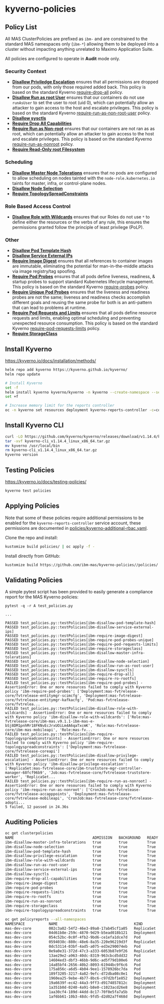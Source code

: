 kyverno-policies
===============================================================================

Policy List
-------------------------------------------------------------------------------
All MAS ClusterPolicies are prefixed as `ibm-` and are constrained to the standard MAS namespaces only (`ibm-*`) allowing them to be deployed into a cluster without impacting anything unrelated to Maximo Application Suite.

All policies are configured to operate in **Audit** mode only.

### Security Context
- **[Disallow Priviledge Escalation](policies/security-context/disallow-priviledge-escalation/disallow-priviledge-escalation.yaml)** ensures that all permissions are dropped from our pods, with only those required added back.  This policy is based on the standard Kyverno [require-drop-all](https://github.com/kyverno/policies/tree/main/best-practices/require-drop-all) policy.
- **[Disallow Run as root User](policies/security-context/disallow-run-as-root-user/disallow-run-as-root-user.yaml)** ensures that our containers do not use `runAsUser` to set the user to root (uid 0), which can potentially allow an attacker to gain access to the host and escalate privileges.  This policy is based on the standard Kyverno [require-run-as-non-root-user](https://github.com/kyverno/policies/tree/main/pod-security/restricted/require-run-as-non-root-user) policy.
- **[Disallow sysctls](policies/security-context/disallow-sysctls/disallow-sysctls.yaml)**
- **[Require Drop All Capabilities](policies/security-context/require-drop-all-capabilities/require-drop-all-capabilities.yaml)**
- **[Require Run as Non-root](policies/security-context/require-run-as-nonroot/require-run-as-nonroot.yaml)** ensures that our containers are not ran as as root, which can potentially allow an attacker to gain access to the host and escalate privileges.  This policy is based on the standard Kyverno [require-run-as-nonroot](https://github.com/kyverno/policies/tree/main/pod-security/restricted/require-run-as-nonroot) policy.
- **[Require Read-Only root Filesystem](policies/security-context/require-ro-rootfs/require-ro-rootfs.yaml)**

### Scheduling
- **[Disallow Master Node Tolerations](policies/scheduling/disallow-master-infra-tolerations/disallow-master-infra-tolerations.yaml)** ensures that no pods are configured to allow scheduling on nodes tainted with the `node-role.kubernetes.io` taints for  master, infra, or control-plane nodes.
- **[Disallow Node Selection](policies/scheduling/disallow-node-selection/disallow-node-selection.yaml)**
- **[Require TopologySpreadConstraints](policies/scheduling/require-topologyspreadconstraints/require-topologyspreadconstraints.yaml)**

### Role Based Access Control
- **[Disallow Role with Wildcards](policies/rbac/disallow-role-with-wildcards/disallow-role-with-wildcards.yaml)** ensures that our Roles do not use `*` to define either the resources or the verbs of any rule, this ensures the permissions granted follow the principle of least privilege (PoLP).

### Other
- **[Disallow Pod Template Hash](policies/other/disallow-pod-template-hash/disallow-pod-template-hash.yaml)**
- **[Disallow Service External IPs](policies/other/disallow-service-external-ips/disallow-service-external-ips.yaml)**
- **[Require Image Digest](policies/other/require-image-digest/require-image-digest.yaml)** ensures that all references to container images are immutable, eliminating the potential for man-in-the-middle attacks via image registry/tag spoofing.
- **[Require Pod Probes](policies/other/require-pod-probes/require-pod-probes.yaml)** ensures that all pods define liveness, readiness, & startup probes to support standard Kubernetes lifecycle management.  This policy is based on the standard Kyverno [require-probes](https://github.com/kyverno/policies/tree/main/best-practices/require-probes) policy.
- **[Require Unique Pod Probes](policies/other/require-pod-probes-unique/require-pod-probes-unique.yaml)** ensures that the liveness and readiness probes are not the same; liveness and readiness checks accomplish different goals and reusing the same probe for both is an anti-pattern that can lead to problems at runtime.
- **[Require Pod Requests and Limits](policies/other/require-pod-requests-limits/require-pod-requests-limits.yaml)** ensures that all pods define resource requests and limits, enabling optimal scheduling and preventing unexpected resource consumption.  This policy is based on the standard Kyverno [require-pod-requests-limits](https://github.com/kyverno/policies/tree/main/best-practices/require-pod-requests-limits) policy.
- **[Require StorageClass](policies/other/require-storageclass/require-storageclass.yaml)**


Install Kyverno
-------------------------------------------------------------------------------
https://kyverno.io/docs/installation/methods/

```bash
helm repo add kyverno https://kyverno.github.io/kyverno/
helm repo update

# Install Kyverno
set -f
helm install kyverno kyverno/kyverno -n kyverno --create-namespace --set --enablePolicyException=true --set --exceptionNamespace=*
set +f

# Increase memory limit for the reports controller
oc -n kyverno set resources deployment kyverno-reports-controller -c=controller --limits=memory=1024Mi
```

Install Kyverno CLI
-------------------------------------------------------------------------------

```bash
curl -LO https://github.com/kyverno/kyverno/releases/download/v1.14.4/kyverno-cli_v1.14.4_linux_x86_64.tar.gz
tar -xvf kyverno-cli_v1.14.4_linux_x86_64.tar.gz
mv kyverno /usr/local/bin
rm kyverno-cli_v1.14.4_linux_x86_64.tar.gz
kyverno version
```

Testing Policies
-------------------------------------------------------------------------------
https://kyverno.io/docs/testing-policies/

```bash
kyverno test policies
```


Applying Policies
-------------------------------------------------------------------------------
Note that some of these policies require additional permissions to be enabled for the `kyverno-reports-controller` service account, these permissions are documented in [policies/kyverno-additional-rbac.yaml](policies/kyverno-additional-rbac.yaml).

Clone the repo and install:
```bash
kustomize build policies/ | oc apply -f -
```

Install directly from GitHub:
```bash
kustomize build https://github.com/ibm-mas/kyverno-policies//policies/ | oc apply -f -
```

Validating Policies
-------------------------------------------------------------------------------
A simple pytest script has been provided to easily generate a compliance report for the MAS Kyverno policies:

```
pytest -q -r A test_policies.py

...

PASSED test_policies.py::testPolicies[ibm-disallow-pod-template-hash]
PASSED test_policies.py::testPolicies[ibm-disallow-service-external-ips]
PASSED test_policies.py::testPolicies[ibm-require-image-digest]
PASSED test_policies.py::testPolicies[ibm-require-pod-probes-unique]
PASSED test_policies.py::testPolicies[ibm-require-pod-requests-limits]
PASSED test_policies.py::testPolicies[ibm-require-storageclass]
PASSED test_policies.py::testPolicies[ibm-disallow-master-infra-tolerations]
PASSED test_policies.py::testPolicies[ibm-disallow-node-selection]
PASSED test_policies.py::testPolicies[ibm-disallow-run-as-root-user]
PASSED test_policies.py::testPolicies[ibm-disallow-sysctls]
PASSED test_policies.py::testPolicies[ibm-require-drop-all]
PASSED test_policies.py::testPolicies[ibm-require-ro-rootfs]
FAILED test_policies.py::testPolicies[ibm-require-pod-probes] - AssertionError: One or more resources failed to comply with Kyverno policy 'ibm-require-pod-probes': ['Deployment:mas-fvtrelease-core/fvtrelease-entitymgr-scimcfg', 'Deployment:mas-fvtrelease-core/fvtrelease-entitymgr-kafkacfg', 'Pod:mas-fvtrelease-core/fvtrelea...
FAILED test_policies.py::testPolicies[ibm-disallow-role-with-wildcards] - AssertionError: One or more resources failed to comply with Kyverno policy 'ibm-disallow-role-with-wildcards': ['Role:mas-fvtrelease-core/ibm-mas.v9.1.1-ibm-mas-e-bSj8DM1pnhMr18FKNvEcJrxUOiLm4A6qaTxcmK', 'Role:mas-fvtrelease-core/ibm-mas-mobileapi', 'Role:mas-fv...
FAILED test_policies.py::testPolicies[ibm-require-topologyspreadconstraints] - AssertionError: One or more resources failed to comply with Kyverno policy 'ibm-require-topologyspreadconstraints': ['Deployment:mas-fvtrelease-core/fvtrelease-coreapi']
FAILED test_policies.py::testPolicies[ibm-disallow-privilege-escalation] - AssertionError: One or more resources failed to comply with Kyverno policy 'ibm-disallow-privilege-escalation': ['ReplicaSet:mas-fvtrelease-core/ibm-truststore-mgr-controller-manager-68fcf96b9', 'Job:mas-fvtrelease-core/fvtrelease-truststore-worker', 'ReplicaSet...
FAILED test_policies.py::testPolicies[ibm-require-run-as-nonroot] - AssertionError: One or more resources failed to comply with Kyverno policy 'ibm-require-run-as-nonroot': ['CronJob:mas-fvtrelease-core/fvtrelease-accapppoints', 'Deployment:mas-fvtrelease-core/fvtrelease-mobileapi', 'CronJob:mas-fvtrelease-core/fvtrelease-adopti...
5 failed, 12 passed in 24.36s
```

Auditing Policies
-------------------------------------------------------------------------------
```bash
oc get clusterpolicies
NAME                                    ADMISSION   BACKGROUND   READY   AGE    MESSAGE
ibm-disallow-master-infra-tolerations   true        true         True    157m   Ready
ibm-disallow-node-selection             true        true         True    65m    Ready
ibm-disallow-pod-template-hash          true        true         True    54m    Ready
ibm-disallow-privilege-escalation       true        true         True    156m   Ready
ibm-disallow-role-with-wildcards        true        true         True    156m   Ready
ibm-disallow-run-as-root-user           true        true         True    156m   Ready
ibm-disallow-service-external-ips       true        true         True    48m    Ready
ibm-disallow-sysctls                    true        true         True    34m    Ready
ibm-require-drop-all-capabilities       true        true         True    156m   Ready
ibm-require-image-digest                true        true         True    156m   Ready
ibm-require-pod-probes                  true        true         True    156m   Ready
ibm-require-requests-limits             true        true         True    156m   Ready
ibm-require-ro-rootfs                   true        true         True    11m    Ready
ibm-require-run-as-nonroot              true        true         True    156m   Ready
ibm-require-storageclass                true        true         True    85m    Ready
ibm-require-topologyspreadconstraints   true        true         True    97m    Ready
```

```bash
oc get policyreports --all-namespaces
NAMESPACE           NAME                                   KIND         NAME                                                     PASS   FAIL   WARN   ERROR   SKIP   AGE
mas-dev-core        002c3a02-54f2-46e3-89a8-17ab45cf1a05   ReplicaSet   dev-entitymgr-idpcfg-5f5798c74b                          2      0      0      0       0      13h
mas-dev-core        04d61b8e-259c-4870-9d29-b5ead018b121   Deployment   dev-entitymgr-watsonstudiocfg                            2      0      0      0       0      13h
mas-dev-core        054c52bc-0c0f-4fb2-9bd6-ce1efa1dce7d   Pod          dev-coreapi-84679768d9-g8jnm                             2      0      0      0       0      13h
mas-dev-core        0594038c-880c-48e6-8a35-220e96219d3f   ReplicaSet   ibm-truststore-mgr-controller-manager-5f8d54d5d9         1      1      0      0       0      13h
mas-dev-core        0dc53114-03bf-4ad5-a075-ed3e290074eb   Pod          dev-usage-daily-29201000-g8q5v                           2      0      0      0       0      25m
mas-dev-core        0e9a0e31-372d-47c3-a333-6053b87e9f26   ReplicaSet   dev-workspace-coordinator-7db47b488f                     2      0      0      0       0      13h
mas-dev-core        13ae29e2-a963-40dc-8319-963cbcd5dd32   Pod          dev-workspace-coordinator-7db47b488f-gft7w               2      0      0      0       0      13h
mas-dev-core        14604ed3-dbf3-46bb-9d6c-ad5f79d100e6   Pod          dev-entitymgr-suite-65dc7564dc-hshv9                     2      0      0      0       0      13h
mas-dev-core        14a85bf4-2656-40b2-8093-61944bc9f6c6   Pod          dev-entitymgr-ws-5c56d74d7c-j8thw                        2      0      0      0       0      13h
mas-dev-core        175a856c-a6d5-4b04-9ee1-1578926bc7da   Pod          dev-entitymgr-jdbccfg-694ff6d665-575gt                   2      0      0      0       0      13h
mas-dev-core        189f3205-3217-4a82-9efc-d72dba08c0e1   Pod          dev-usage-historical-29201010-29n65                      2      0      0      0       0      15m
mas-dev-core        1960ea25-9ebe-4b77-8bc6-c97d2bf1e852   Deployment   dev-entitymgr-suite                                      2      0      0      0       0      13h
mas-dev-core        19a6639f-ec42-44a3-9ff3-d9174857812c   Deployment   dev-catalogmgr                                           2      0      0      0       0      13h
mas-dev-core        1a351b0d-0240-4a91-b8e0-c1023acd26e8   Deployment   dev-admin-dashboard                                      2      0      0      0       0      13h
mas-dev-core        1aa30cf4-189d-44dd-8c17-70f0e5fa7a5b   Pod          ibm-truststore-mgr-controller-manager-5f8d54d5d9-p2dbd   2      0      0      0       0      13h
mas-dev-core        1af6bb61-10b3-48dc-9fd5-d2d02a7f468d   Deployment   ibm-truststore-mgr-controller-manager                    1      1      0      0       0      13h
```
